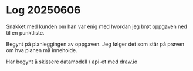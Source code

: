 # Log 20250606

Snakket med kunden om han var enig med hvordan jeg brøt oppgaven ned til en punktliste.

Begynt på planleggingen av oppgaven. Jeg følger det som står på prøven om hva planen må inneholde.

Har begynt å skissere datamodell / api-et med draw.io
